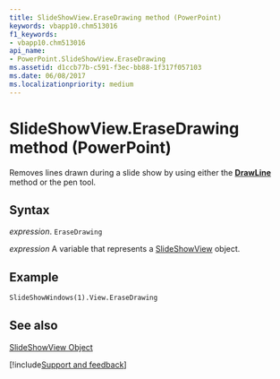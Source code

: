 ```yaml
---
title: SlideShowView.EraseDrawing method (PowerPoint)
keywords: vbapp10.chm513016
f1_keywords:
- vbapp10.chm513016
api_name:
- PowerPoint.SlideShowView.EraseDrawing
ms.assetid: d1ccb77b-c591-f3ec-bb88-1f317f057103
ms.date: 06/08/2017
ms.localizationpriority: medium
---
```



# SlideShowView.EraseDrawing method (PowerPoint)

Removes lines drawn during a slide show by using either the **[DrawLine](PowerPoint.SlideShowView.DrawLine.md)** method or the pen tool.


## Syntax

_expression_. `EraseDrawing`

_expression_ A variable that represents a [SlideShowView](PowerPoint.SlideShowView.md) object.


## Example


```vb
SlideShowWindows(1).View.EraseDrawing
```


## See also


[SlideShowView Object](PowerPoint.SlideShowView.md)

[!include[Support and feedback](~/includes/feedback-boilerplate.md)]